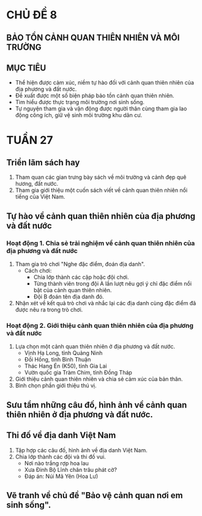 # CHỦ ĐỀ 8
## BẢO TỒN CẢNH QUAN THIÊN NHIÊN VÀ MÔI TRƯỜNG

## MỤC TIÊU
- Thể hiện được cảm xúc, niềm tự hào đối với cảnh quan thiên nhiên của địa phương và đất nước.
- Đề xuất được một số biện pháp bảo tồn cảnh quan thiên nhiên.
- Tìm hiểu được thực trạng môi trường nơi sinh sống.
- Tự nguyện tham gia và vận động được người thân cùng tham gia lao động công ích, giữ vệ sinh môi trường khu dân cư.

# TUẦN 27

## Triển lãm sách hay
1. Tham quan các gian trưng bày sách về môi trường và cảnh đẹp quê hương, đất nước.
2. Tham gia giới thiệu một cuốn sách viết về cảnh quan thiên nhiên nổi tiếng của Việt Nam.

## Tự hào về cảnh quan thiên nhiên của địa phương và đất nước
### Hoạt động 1. Chia sẻ trải nghiệm về cảnh quan thiên nhiên của địa phương và đất nước
1. Tham gia trò chơi "Nghe đặc điểm, đoán địa danh".
    - Cách chơi:
        - Chia lớp thành các cặp hoặc đội chơi.
        - Từng thành viên trong đội A lần lượt nêu gợi ý chỉ đặc điểm nổi bật của cảnh quan thiên nhiên.
        - Đội B đoán tên địa danh đó.
2. Nhận xét về kết quả trò chơi và nhắc lại các địa danh cùng đặc điểm đã được nêu ra trong trò chơi.

### Hoạt động 2. Giới thiệu cảnh quan thiên nhiên của địa phương và đất nước
1. Lựa chọn một cảnh quan thiên nhiên ở địa phương và đất nước.
    - Vịnh Hạ Long, tỉnh Quảng Ninh
    - Đồi Hồng, tỉnh Bình Thuận
    - Thác Hang Én (K50), tỉnh Gia Lai
    - Vườn quốc gia Tràm Chim, tỉnh Đồng Tháp
2. Giới thiệu cảnh quan thiên nhiên và chia sẻ cảm xúc của bản thân.
3. Bình chọn phần giới thiệu thú vị.

## Sưu tầm những câu đố, hình ảnh về cảnh quan thiên nhiên ở địa phương và đất nước.

## Thi đố về địa danh Việt Nam
1. Tập hợp các câu đố, hình ảnh về địa danh Việt Nam.
2. Chia lớp thành các đội và thi đố vui.
    - Nơi nào trắng rợp hoa lau
    - Xưa Đinh Bộ Lĩnh chân trâu phát cờ?
    - Đáp án: Núi Mã Yên (Hoa Lư)

## Vẽ tranh về chủ đề "Bảo vệ cảnh quan nơi em sinh sống".
